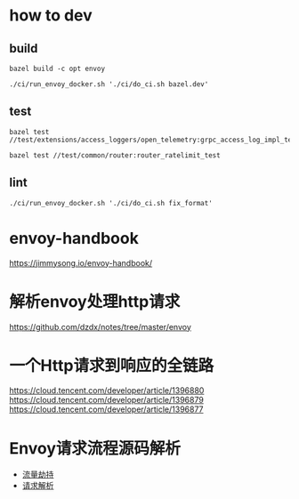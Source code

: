 # how to dev

## build

```console
bazel build -c opt envoy
```

```console
./ci/run_envoy_docker.sh './ci/do_ci.sh bazel.dev'
```

## test

```console
bazel test //test/extensions/access_loggers/open_telemetry:grpc_access_log_impl_test

bazel test //test/common/router:router_ratelimit_test
```

## lint

```console
./ci/run_envoy_docker.sh './ci/do_ci.sh fix_format'
```

# envoy-handbook

https://jimmysong.io/envoy-handbook/


# 解析envoy处理http请求

https://github.com/dzdx/notes/tree/master/envoy


# 一个Http请求到响应的全链路
https://cloud.tencent.com/developer/article/1396880
https://cloud.tencent.com/developer/article/1396879
https://cloud.tencent.com/developer/article/1396877

# Envoy请求流程源码解析
- [流量劫持](https://zhuanlan.zhihu.com/p/471728761)
- [请求解析](https://zhuanlan.zhihu.com/p/475708734)